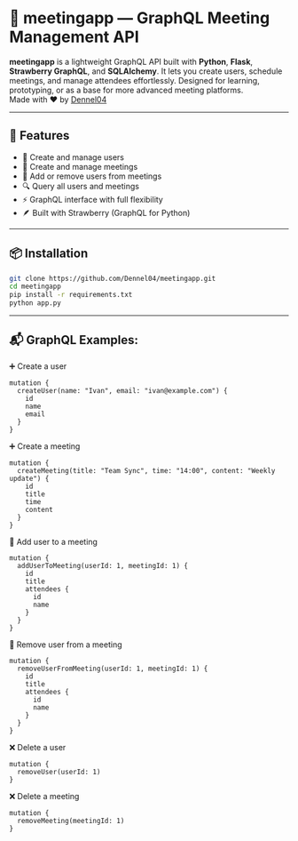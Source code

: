 # 📅 meetingapp — GraphQL Meeting Management API

**meetingapp** is a lightweight GraphQL API built with **Python**, **Flask**, **Strawberry GraphQL**, and **SQLAlchemy**. It lets you create users, schedule meetings, and manage attendees effortlessly. Designed for learning, prototyping, or as a base for more advanced meeting platforms.  
Made with ❤️ by [Dennel04](https://github.com/Dennel04)

---

## 🚀 Features

- 🧑 Create and manage users
- 📆 Create and manage meetings
- 🔗 Add or remove users from meetings
- 🔍 Query all users and meetings
- ⚡ GraphQL interface with full flexibility
- 🪶 Built with Strawberry (GraphQL for Python)

---

## 📦 Installation

```bash
git clone https://github.com/Dennel04/meetingapp.git
cd meetingapp
pip install -r requirements.txt
python app.py
```
---

## 📬 GraphQL Examples:

➕ Create a user
```
mutation {
  createUser(name: "Ivan", email: "ivan@example.com") {
    id
    name
    email
  }
}
```

➕ Create a meeting
```
mutation {
  createMeeting(title: "Team Sync", time: "14:00", content: "Weekly update") {
    id
    title
    time
    content
  }
}
```

🔗 Add user to a meeting
```
mutation {
  addUserToMeeting(userId: 1, meetingId: 1) {
    id
    title
    attendees {
      id
      name
    }
  }
}

```

🔗 Remove user from a meeting
```
mutation {
  removeUserFromMeeting(userId: 1, meetingId: 1) {
    id
    title
    attendees {
      id
      name
    }
  }
}
```

❌ Delete a user
```
mutation {
  removeUser(userId: 1)
}
```

❌ Delete a meeting
```
mutation {
  removeMeeting(meetingId: 1)
}
```


